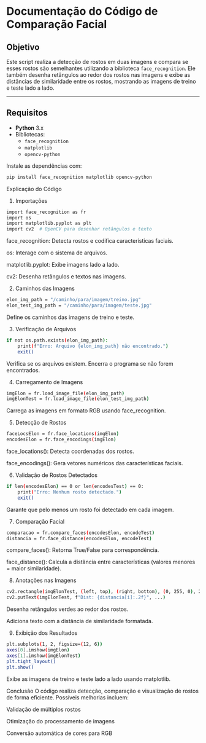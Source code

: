 # Documentação do Código de Comparação Facial

## Objetivo

Este script realiza a detecção de rostos em duas imagens e compara se esses rostos são semelhantes utilizando a biblioteca `face_recognition`. Ele também desenha retângulos ao redor dos rostos nas imagens e exibe as distâncias de similaridade entre os rostos, mostrando as imagens de treino e teste lado a lado.

---

## Requisitos

- **Python** 3.x
- Bibliotecas:
  - `face_recognition`
  - `matplotlib`
  - `opencv-python`

Instale as dependências com:

```bash
pip install face_recognition matplotlib opencv-python
```

Explicação do Código

1. Importações

```bash
import face_recognition as fr
import os
import matplotlib.pyplot as plt
import cv2  # OpenCV para desenhar retângulos e texto
```

face_recognition: Detecta rostos e codifica características faciais.

os: Interage com o sistema de arquivos.

matplotlib.pyplot: Exibe imagens lado a lado.

cv2: Desenha retângulos e textos nas imagens.

2. Caminhos das Imagens

```bash
elon_img_path = "/caminho/para/imagem/treino.jpg"
elon_test_img_path = "/caminho/para/imagem/teste.jpg"
```

Define os caminhos das imagens de treino e teste.

3. Verificação de Arquivos

```bash
if not os.path.exists(elon_img_path):
    print(f"Erro: Arquivo {elon_img_path} não encontrado.")
    exit()
```

Verifica se os arquivos existem. Encerra o programa se não forem encontrados.

4. Carregamento de Imagens

```bash
imgElon = fr.load_image_file(elon_img_path)
imgElonTest = fr.load_image_file(elon_test_img_path)
```

Carrega as imagens em formato RGB usando face_recognition.

5. Detecção de Rostos

```bash
faceLocsElon = fr.face_locations(imgElon)
encodesElon = fr.face_encodings(imgElon)
```

face_locations(): Detecta coordenadas dos rostos.

face_encodings(): Gera vetores numéricos das características faciais.

6. Validação de Rostos Detectados

```bash
if len(encodesElon) == 0 or len(encodesTest) == 0:
    print("Erro: Nenhum rosto detectado.")
    exit()
```

Garante que pelo menos um rosto foi detectado em cada imagem.

7. Comparação Facial

```bash
comparacao = fr.compare_faces(encodesElon, encodeTest)
distancia = fr.face_distance(encodesElon, encodeTest)
```

compare_faces(): Retorna True/False para correspondência.

face_distance(): Calcula a distância entre características (valores menores = maior similaridade).

8. Anotações nas Imagens

```bash
cv2.rectangle(imgElonTest, (left, top), (right, bottom), (0, 255, 0), 2)
cv2.putText(imgElonTest, f"Dist: {distancia[i]:.2f}", ...)
```

Desenha retângulos verdes ao redor dos rostos.

Adiciona texto com a distância de similaridade formatada.

9. Exibição dos Resultados

```bash
plt.subplots(1, 2, figsize=(12, 6))
axes[0].imshow(imgElon)
axes[1].imshow(imgElonTest)
plt.tight_layout()
plt.show()
```

Exibe as imagens de treino e teste lado a lado usando matplotlib.

Conclusão
O código realiza detecção, comparação e visualização de rostos de forma eficiente. Possíveis melhorias incluem:

Validação de múltiplos rostos

Otimização do processamento de imagens

Conversão automática de cores para RGB
